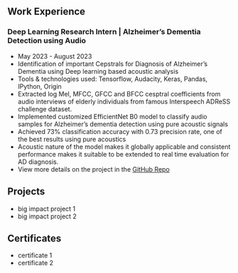 ## Work Experience
### Deep Learning Research Intern | Alzheimer’s Dementia Detection using Audio
- May 2023 - August 2023
- Identification of important Cepstrals for Diagnosis of Alzheimer’s Dementia using Deep learning based acoustic analysis
- Tools & technologies used: Tensorflow, Audacity, Keras, Pandas, IPython, Origin
- Extracted log Mel, MFCC, GFCC and BFCC cesptral coefficients from audio interviews of elderly individuals from famous Interspeech ADReSS challenge dataset.
- Implemented customized EfficientNet B0 model to classify audio samples for Alzheimer’s dementia detection using pure acoustic signals
- Achieved 73% classification accuracy with 0.73 precision rate, one of the best results using pure acoustics
- Acoustic nature of the model makes it globally applicable and consistent performance makes it suitable to be extended to real time evaluation for AD diagnosis.
- View more details on the project in the [GitHub Repo](https://github.com/megha07d/Alzheimers-dementia-recognition-through-spontaneous-speech)

## Projects
- big impact project 1
- big impact project 2
  
## Certificates
- certificate 1
- certificate 2
  

  
  
